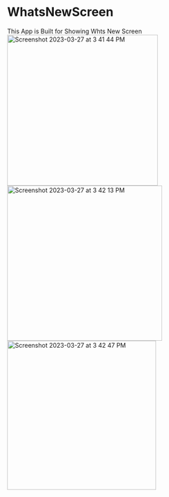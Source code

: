 # WhatsNewScreen
This App is Built for Showing Whts New Screen
<img width="349" alt="Screenshot 2023-03-27 at 3 41 44 PM" src="https://user-images.githubusercontent.com/49603650/227913520-5927e38e-42af-4aa2-98e0-1fa80e8be5bb.png">
<img width="359" alt="Screenshot 2023-03-27 at 3 42 13 PM" src="https://user-images.githubusercontent.com/49603650/227913565-e9f5ccd7-2cbd-4e5e-a6b7-b94cda4eea0a.png">
<img width="345" alt="Screenshot 2023-03-27 at 3 42 47 PM" src="https://user-images.githubusercontent.com/49603650/227913583-ef41efa1-c878-4ac0-ad5d-843f234833e7.png">
